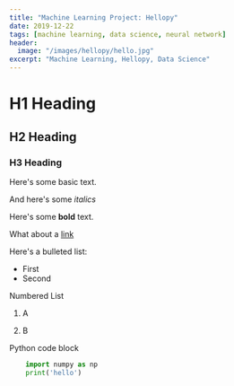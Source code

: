 ```yaml
---
title: "Machine Learning Project: Hellopy"
date: 2019-12-22
tags: [machine learning, data science, neural network]
header:
  image: "/images/hellopy/hello.jpg"
excerpt: "Machine Learning, Hellopy, Data Science"
---
```


# H1 Heading


## H2 Heading

### H3 Heading

Here's some basic text.

And here's some *italics*

Here's some **bold** text.


What about a [link](https://github.com/SuppuK)

Here's a bulleted list:

* First
* Second

Numbered List

1. A

2. B

Python code block
```python
    import numpy as np
    print('hello')
```


